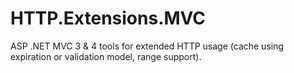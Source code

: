 HTTP.Extensions.MVC
===================

ASP .NET MVC 3 &amp; 4 tools for extended HTTP usage (cache using expiration or validation model, range support).

